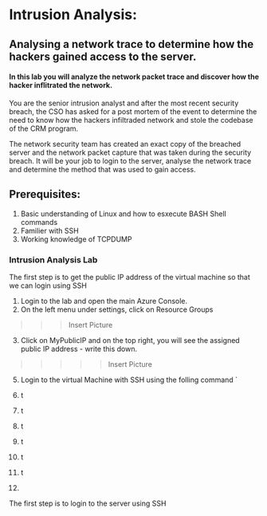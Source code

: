 # Intrusion Analysis: 
## Analysing a network trace to determine how the hackers gained access to the server.<br>
#### In this lab you will analyze the network packet trace and discover how the hacker inflitrated the network.

You are the senior intrusion analyst and after the most recent security breach, the CSO has asked for a post mortem of the event to determine the need to know how the hackers infiltraded network and stole the codebase of the CRM program. 

The network security team has created an exact copy of the breached server and the network packet capture that was taken during the security breach. It will be your job to login to the server, analyse the network trace and determine the method that was used to gain access. 

## Prerequisites:
1. Basic understanding of Linux and how to esxecute BASH Shell commands
2. Familier with SSH 
3. Working knowledge of TCPDUMP 


### Intrusion Analysis Lab

The first step is to get the public IP address of the virtual machine so that we can login using SSH

1. Login to the lab and open the main Azure Console. 
2. On the left menu under settings, click on Resource Groups 
>>>Insert Picture

3. Click on MyPublicIP and on the top right, you will see the assigned public IP address - write this down. 
>>>>>Insert Picture

5. Login to the virtual Machine with SSH using the folling command 
`

7. t
8. t
9. t
10. t
11. t
12. t
13. 















 


The first step is to login to the server using SSH 



